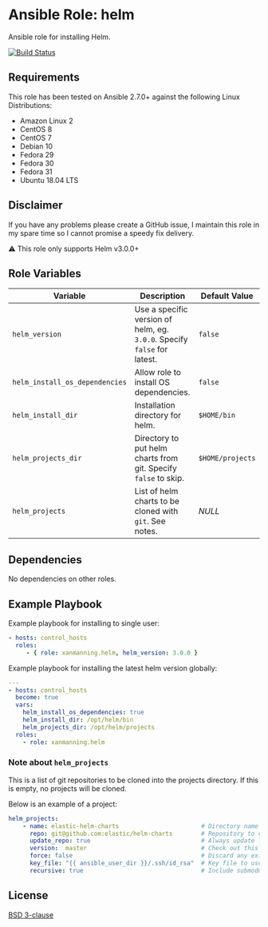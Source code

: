 # Ansible Role: helm

Ansible role for installing Helm.

[![Build Status](https://www.travis-ci.org/PyratLabs/ansible-role-helm.svg?branch=master)](https://www.travis-ci.org/PyratLabs/ansible-role-helm)

## Requirements

This role has been tested on Ansible 2.7.0+ against the following Linux Distributions:

  - Amazon Linux 2
  - CentOS 8
  - CentOS 7
  - Debian 10
  - Fedora 29
  - Fedora 30
  - Fedora 31
  - Ubuntu 18.04 LTS

## Disclaimer

If you have any problems please create a GitHub issue, I maintain this role in
my spare time so I cannot promise a speedy fix delivery.

:warning: This role only supports Helm v3.0.0+

## Role Variables


| Variable                       | Description                                                              | Default Value    |
|--------------------------------|--------------------------------------------------------------------------|------------------|
| `helm_version`                 | Use a specific version of helm, eg. `3.0.0`. Specify `false` for latest. | `false`          |
| `helm_install_os_dependencies` | Allow role to install OS dependencies.                                   | `false`          |
| `helm_install_dir`             | Installation directory for helm.                                         | `$HOME/bin`      |
| `helm_projects_dir`            | Directory to put helm charts from git. Specify `false` to skip.          | `$HOME/projects` |
| `helm_projects`                | List of helm charts to be cloned with `git`. See notes.                  | _NULL_           |

## Dependencies

No dependencies on other roles.

## Example Playbook

Example playbook for installing to single user:

```yaml
- hosts: control_hosts
  roles:
     - { role: xanmanning.helm, helm_version: 3.0.0 }
```

Example playbook for installing the latest helm version globally:

```yaml
---
- hosts: control_hosts
  become: true
  vars:
    helm_install_os_dependencies: true
    helm_install_dir: /opt/helm/bin
    helm_projects_dir: /opt/helm/projects
  roles:
    - role: xanmanning.helm
```

### Note about `helm_projects`

This is a list of git repositories to be cloned into the projects directory.
If this is empty, no projects will be cloned.

Below is an example of a project:

```yaml
helm_projects:
    - name: elastic-helm-charts                       # Directory name to clone into
      repo: git@github.com:elastic/helm-charts        # Repository to clone
      update_repo: true                               # Always update local copy of repo
      version:  master                                # Check out this version of the repo
      force: false                                    # Discard any existing working copy of the repo
      key_file: "{{ ansible_user_dir }}/.ssh/id_rsa"  # Key file to use to clone the repo
      recursive: true                                 # Include submodules in clone
```

## License

[BSD 3-clause](LICENSE.txt)
